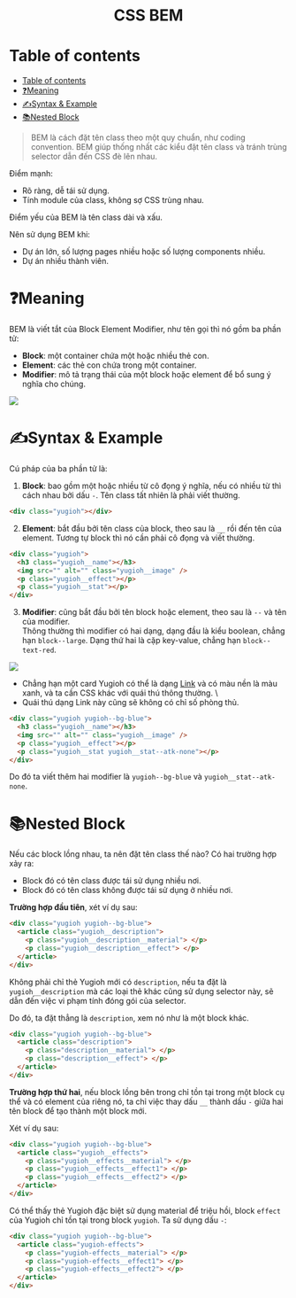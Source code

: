 <link rel='stylesheet' href='../main.css'>

<div class="title"> 
    <center><h1 class="bigtitle">CSS BEM</h1></center>
</div>

# Table of contents

- [Table of contents](#table-of-contents)
- [❓Meaning](#meaning)
- [✍Syntax & Example](#syntax--example)
- [📚Nested Block](#nested-block)

> BEM là cách đặt tên class theo một quy chuẩn, như coding convention. BEM giúp thống nhất các kiểu đặt tên class và tránh trùng selector dẫn đến CSS đè lên nhau.

Điểm mạnh:

- Rõ ràng, dễ tái sử dụng.
- Tính module của class, không sợ CSS trùng nhau.

Điểm yếu của BEM là tên class dài và xấu.

Nên sử dụng BEM khi:

- Dự án lớn, số lượng pages nhiều hoặc số lượng components nhiều.
- Dự án nhiều thành viên.

# ❓Meaning

BEM là viết tắt của Block Element Modifier, như tên gọi thì nó gồm ba phần tử:

- **Block**: một container chứa một hoặc nhiều thẻ con.
- **Element**: các thẻ con chứa trong một container.
- **Modifier**: mô tả trạng thái của một block hoặc element để bổ sung ý nghĩa cho chúng.

<img src="https://scalablecss.com/static/e1a5b9380a8917650ea95c4c8a0af2a4/21b4d/visual-example-of-bem.png">

# ✍Syntax & Example

Cú pháp của ba phần tử là:

1. **Block**: bao gồm một hoặc nhiều từ cô đọng ý nghĩa, nếu có nhiều từ thì cách nhau bởi dấu `-`. Tên class tất nhiên là phải viết thường.

```html
<div class="yugioh"></div>
```

2. **Element**: bắt đầu bởi tên class của block, theo sau là `__` rồi đến tên của element. Tương tự block thì nó cần phải cô đọng và viết thường.

```html
<div class="yugioh">
  <h3 class="yugioh__name"></h3>
  <img src="" alt="" class="yugioh__image" />
  <p class="yugioh__effect"></p>
  <p class="yugioh__stat"></p>
</div>
```

3. **Modifier**: cũng bắt đầu bởi tên block hoặc element, theo sau là `--` và tên của modifier. \
   Thông thường thì modifier có hai dạng, dạng đầu là kiểu boolean, chẳng hạn `block--large`. Dạng thứ hai là cặp key-value, chẳng hạn `block--text-red`.

<img src="https://scalablecss.com/static/04158e912667d940eeb914f724379072/2e367/nesting-elements-within-block.png">

- Chẳng hạn một card Yugioh có thể là dạng [Link](https://yugioh.fandom.com/wiki/Link_Monster) và có màu nền là màu xanh, và ta cần CSS khác với quái thú thông thường. \
- Quái thú dạng Link này cũng sẽ không có chỉ số phòng thủ.

```html
<div class="yugioh yugioh--bg-blue">
  <h3 class="yugioh__name"></h3>
  <img src="" alt="" class="yugioh__image" />
  <p class="yugioh__effect"></p>
  <p class="yugioh__stat yugioh__stat--atk-none"></p>
</div>
```

Do đó ta viết thêm hai modifier là `yugioh--bg-blue` và `yugioh__stat--atk-none`.

# 📚Nested Block

Nếu các block lồng nhau, ta nên đặt tên class thế nào? Có hai trường hợp xảy ra:

- Block đó có tên class được tái sử dụng nhiều nơi.
- Block đó có tên class không được tái sử dụng ở nhiều nơi.

**Trường hợp đầu tiên**, xét ví dụ sau:

```html
<div class="yugioh yugioh--bg-blue">
  <article class="yugioh__description">
    <p class="yugioh__description__material"> </p>
    <p class="yugioh__description__effect"> </p>
  </article>
</div>
```

Không phải chỉ thẻ Yugioh mới có `description`, nếu ta đặt là `yugioh__description` mà các loại thẻ khác cũng sử dụng selector này, sẽ dẫn đến việc vi phạm tính đóng gói của selector.

Do đó, ta đặt thẳng là `description`, xem nó như là một block khác.

```html
<div class="yugioh yugioh--bg-blue">
  <article class="description">
    <p class="description__material"> </p>
    <p class="description__effect"> </p>
  </article>
</div>
```

**Trường hợp thứ hai**, nếu block lồng bên trong chỉ tồn tại trong một block cụ thể và có element của riêng nó, ta chỉ việc thay dấu `__` thành dấu `-` giữa hai tên block để tạo thành một block mới.

Xét ví dụ sau:

```html
<div class="yugioh yugioh--bg-blue">
  <article class="yugioh__effects">
    <p class="yugioh__effects__material"> </p>
    <p class="yugioh__effects__effect1"> </p>
    <p class="yugioh__effects__effect2"> </p>
  </article>
</div>
```

Có thể thấy thẻ Yugioh đặc biệt sử dụng material để triệu hồi, block `effect` của Yugioh chỉ tồn tại trong block `yugioh`. Ta sử dụng dấu `-`:

```html
<div class="yugioh yugioh--bg-blue">
  <article class="yugioh-effects">
    <p class="yugioh-effects__material"> </p>
    <p class="yugioh-effects__effect1"> </p>
    <p class="yugioh-effects__effect2"> </p>
  </article>
</div>
```
